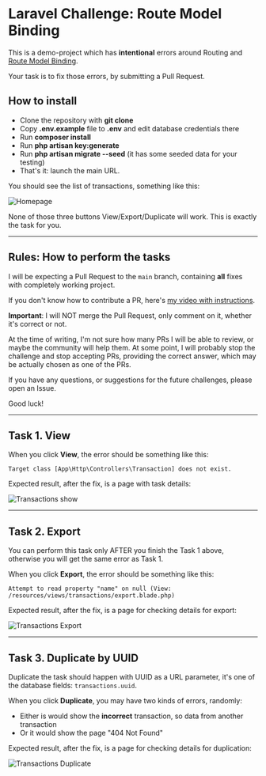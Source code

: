 # Laravel Challenge: Route Model Binding

This is a demo-project which has **intentional** errors around Routing and [Route Model Binding](https://laravel.com/docs/8.x/routing#route-model-binding). 

Your task is to fix those errors, by submitting a Pull Request.

## How to install 

- Clone the repository with __git clone__
- Copy __.env.example__ file to __.env__ and edit database credentials there
- Run __composer install__
- Run __php artisan key:generate__
- Run __php artisan migrate --seed__ (it has some seeded data for your testing)
- That's it: launch the main URL.

You should see the list of transactions, something like this:

![Homepage](https://laraveldaily.com/wp-content/uploads/2021/07/Screenshot-2021-07-24-at-09.58.37.png)

None of those three buttons View/Export/Duplicate will work. This is exactly the task for you.

---

## Rules: How to perform the tasks

I will be expecting a Pull Request to the `main` branch, containing **all** fixes with completely working project.

If you don't know how to contribute a PR, here's [my video with instructions](https://www.youtube.com/watch?v=vEcT6JIFji0).

**Important**: I will NOT merge the Pull Request, only comment on it, whether it's correct or not.

At the time of writing, I'm not sure how many PRs I will be able to review, or maybe the community will help them. At some point, I will probably stop the challenge and stop accepting PRs, providing the correct answer, which may be actually chosen as one of the PRs.

If you have any questions, or suggestions for the future challenges, please open an Issue.

Good luck!

---

## Task 1. View

When you click **View**, the error should be something like this:

```
Target class [App\Http\Controllers\Transaction] does not exist.
```

Expected result, after the fix, is a page with task details:

![Transactions show](https://laraveldaily.com/wp-content/uploads/2021/07/Screenshot-2021-07-24-at-10.02.46.png)

---

## Task 2. Export

You can perform this task only AFTER you finish the Task 1 above, otherwise you will get the same error as Task 1.

When you click **Export**, the error should be something like this:

```
Attempt to read property "name" on null (View: /resources/views/transactions/export.blade.php)
```

Expected result, after the fix, is a page for checking details for export:

![Transactions Export](https://laraveldaily.com/wp-content/uploads/2021/07/Screenshot-2021-07-24-at-10.05.53.png)

---

## Task 3. Duplicate by UUID

Duplicate the task should happen with UUID as a URL parameter, it's one of the database fields: `transactions.uuid`.

When you click **Duplicate**, you may have two kinds of errors, randomly:

- Either is would show the **incorrect** transaction, so data from another transaction
- Or it would show the page "404 Not Found"

Expected result, after the fix, is a page for checking details for duplication:

![Transactions Duplicate](https://laraveldaily.com/wp-content/uploads/2021/07/Screenshot-2021-07-24-at-10.09.50.png)